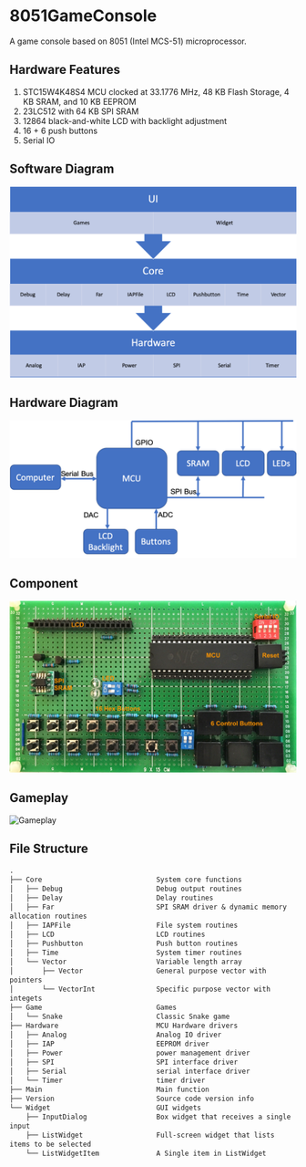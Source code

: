 # 8051GameConsole
A game console based on 8051 (Intel MCS-51) microprocessor.

## Hardware Features
1. STC15W4K48S4 MCU clocked at 33.1776 MHz, 48 KB Flash Storage, 4 KB SRAM, and 10 KB EEPROM
1. 23LC512 with 64 KB SPI SRAM
1. 12864 black-and-white LCD with backlight adjustment
1. 16 + 6 push buttons
1. Serial IO

## Software Diagram
<img src="../Images/SoftwareDiagram.png" alt="SoftwareDiagram" width="667">

## Hardware Diagram
<img src="../Images/HardwareDiagram.png" alt="HardwareDiagram" width="580">

## Component
<img src="../Images/Component.png" alt="Component" width="792">

## Gameplay
<img src="../Images/Gameplay.gif" alt="Gameplay">

## File Structure
```
.
├── Core                            System core functions
│   ├── Debug                       Debug output routines
│   ├── Delay                       Delay routines
│   ├── Far                         SPI SRAM driver & dynamic memory allocation routines
│   ├── IAPFile                     File system routines
│   ├── LCD                         LCD routines
│   ├── Pushbutton                  Push button routines
│   ├── Time                        System timer routines
│   └── Vector                      Variable length array
│       ├── Vector                  General purpose vector with pointers
│       └── VectorInt               Specific purpose vector with integets
├── Game                            Games
│   └── Snake                       Classic Snake game
├── Hardware                        MCU Hardware drivers
│   ├── Analog                      Analog IO driver
│   ├── IAP                         EEPROM driver
│   ├── Power                       power management driver
│   ├── SPI                         SPI interface driver
│   ├── Serial                      serial interface driver
│   └── Timer                       timer driver
├── Main                            Main function
├── Version                         Source code version info
└── Widget                          GUI widgets
    ├── InputDialog                 Box widget that receives a single input
    ├── ListWidget                  Full-screen widget that lists items to be selected
    └── ListWidgetItem              A Single item in ListWidget
```
